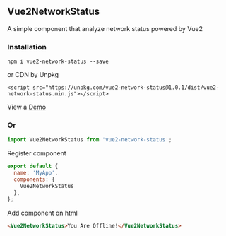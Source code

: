 ## Vue2NetworkStatus
A simple component that analyze network status powered by Vue2

### Installation
```
npm i vue2-network-status --save
```

or CDN by Unpkg
```
<script src="https://unpkg.com/vue2-network-status@1.0.1/dist/vue2-network-status.min.js"></script>
```
View a [Demo](http://vue2-network-status.s3-website.us-east-2.amazonaws.com/)

### Or
``` javascript
import Vue2NetworkStatus from 'vue2-network-status';
```

Register component
``` javascript
export default {
  name: 'MyApp',
  components: {
    Vue2NetworkStatus
  },
};
```

Add component on html
``` html
<Vue2NetworkStatus>You Are Offline!</Vue2NetworkStatus>
```
